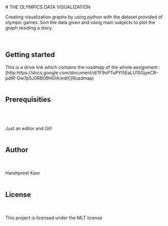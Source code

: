<!DOCTYPE html>
<html>
<head>
	# THE OLYMPICS DATA VISUALIZATION 
</head>
<body>
<p>
	Creating visualization graphs by using python with the dataset provided of olympic games. Sort the data given and using main subjects to plot the graph residing a story.<br><br><br>
<h2>Getting started</h2>
This is a drive link which contains the roadmap of the whole assignment : [http:https://docs.google.com/document/d/1F9vPTuPYl5EaLU15GjyeCR-pdlR-Gw7p5J0RB08HGIA/edit](Roadmap)<br><br>
<h2> Prerequisities</h2><br><br><br>
Just an editor and Git!<br><br>
<h2>Author</h2><br><br>
Harshpreet Kaur<br><br>
<h2>License</h2><br><br>
This project is licensed under the MLT license

</body>
</html>

